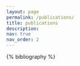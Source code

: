 ```yaml
---
layout: page
permalink: /publications/
title: publications
description:
nav: true
nav_order: 2
---
```


<!-- _pages/publications.md -->

<!-- Bibsearch Feature -->

<div class="publications">

{% bibliography %}

</div>

